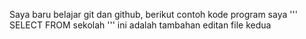Saya baru belajar git dan github, berikut contoh kode program saya
'''
SELECT FROM sekolah
'''
ini adalah tambahan editan file kedua